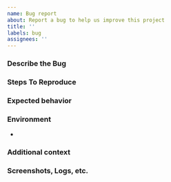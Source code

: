 ```yaml
---
name: Bug report
about: Report a bug to help us improve this project
title: ''
labels: bug
assignees: ''
---
```


### Describe the Bug

<!-- A clear and concise description of what the bug is. -->

### Steps To Reproduce

<!-- Clear steps to reproduce bug -->

### Expected behavior

<!-- A clear and concise description of what you expected to happen. -->

### Environment

<!-- Include if relevant -->

<!-- List all relevant software and versions
     e.g. Linux 5.8, Docker 19.04 -->
- 

### Additional context

<!-- Add any other context about the problem here. -->

### Screenshots, Logs, etc.

<!-- If applicable, add screenshots, logs, etc to help explain your problem. -->
